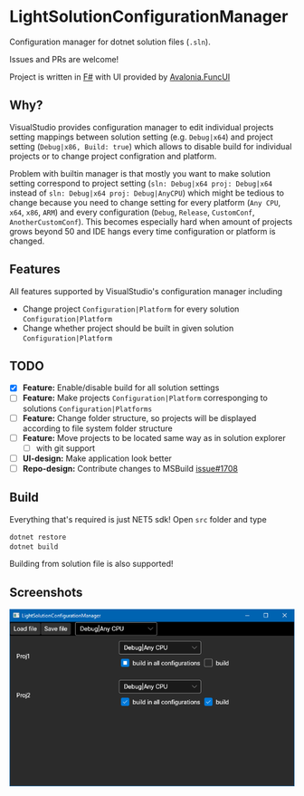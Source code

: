 LightSolutionConfigurationManager
=================================

Configuration manager for dotnet solution files (`.sln`).

Issues and PRs are welcome!

Project is written in [F#](https://github.com/dotnet/fsharp/) with UI
provided by [Avalonia.FuncUI](https://github.com/fsprojects/Avalonia.FuncUI)

Why?
----

VisualStudio provides configuration manager to edit individual projects
setting mappings between solution setting (e.g. `Debug|x64`)
and project setting (`Debug|x86, Build: true`) which allows to
disable build for individual projects or to change project configration and
platform.

Problem with builtin manager is that mostly you want to make solution
setting correspond to project setting
(`sln: Debug|x64 proj: Debug|x64` instead of `sln: Debug|x64 proj: Debug|AnyCPU`)
which might be tedious to change because you need to change setting for
every platform (`Any CPU`, `x64`, `x86`, `ARM`) and every configuration
(`Debug`, `Release`, `CustomConf`, `AnotherCustomConf`).
This becomes especially hard when amount of projects grows beyond 50 and
IDE hangs every time configuration or platform is changed.

Features
--------

All features supported by VisualStudio's configuration manager including

* Change project `Configuration|Platform` for every solution `Configuration|Platform`
* Change whether project should be built in given solution `Configuration|Platform`

TODO
----

* [x] **Feature:** Enable/disable build for all solution settings
* [ ] **Feature:** Make projects `Configuration|Platform` corresponging to
    solutions `Configuration|Platforms`
* [ ] **Feature:** Change folder structure, so projects will be displayed according
      to file system folder structure
* [ ] **Feature:** Move projects to be located same way as in solution explorer
  * [ ] with git support
* [ ] **UI-design:** Make application look better
* [ ] **Repo-design:** Contribute changes to MSBuild [issue#1708](https://github.com/dotnet/msbuild/issues/1708)

Build
-----

Everything that's required is just NET5 sdk!
Open `src` folder and type

```bash
dotnet restore
dotnet build
```

Building from solution file is also supported!

Screenshots
-----------

![Window](.github/Window.png)
